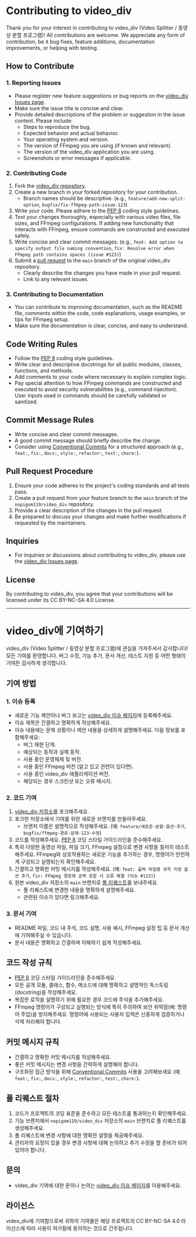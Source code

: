 # Contributing to video_div

Thank you for your interest in contributing to video_div (Video Splitter / 동영상 분할 프로그램)! All contributions are welcome.
We appreciate any form of contribution, be it bug fixes, feature additions, documentation improvements, or helping with testing.

## How to Contribute

### 1. Reporting Issues

* Please register new feature suggestions or bug reports on the [video_div Issues page](https://github.com/nopigom119/video_div/issues).
* Make sure the issue title is concise and clear.
* Provide detailed descriptions of the problem or suggestion in the issue content. Please include:
    * Steps to reproduce the bug.
    * Expected behavior and actual behavior.
    * Your operating system and version.
    * The version of FFmpeg you are using (if known and relevant).
    * The version of the video_div application you are using.
    * Screenshots or error messages if applicable.

### 2. Contributing Code

1.  Fork the [video_div repository](https://github.com/nopigom119/video_div).
2.  Create a new branch in your forked repository for your contribution.
    * Branch names should be descriptive. (e.g., `feature/add-new-split-option`, `bugfix/fix-ffmpeg-path-issue-123`)
3.  Write your code. Please adhere to the [PEP 8](https://www.python.org/dev/peps/pep-0008/) coding style guidelines.
4.  Test your changes thoroughly, especially with various video files, file sizes, and FFmpeg configurations. If adding new functionality that interacts with FFmpeg, ensure commands are constructed and executed safely.
5.  Write concise and clear commit messages. (e.g., `feat: Add option to specify output file naming convention`, `fix: Resolve error when FFmpeg path contains spaces (issue #123)`)
6.  Submit a [pull request](https://github.com/nopigom119/video_div/pulls) to the `main` branch of the original video_div repository.
    * Clearly describe the changes you have made in your pull request.
    * Link to any relevant issues.

### 3. Contributing to Documentation

* You can contribute to improving documentation, such as the README file, comments within the code, code explanations, usage examples, or tips for FFmpeg setup.
* Make sure the documentation is clear, concise, and easy to understand.

## Code Writing Rules

* Follow the [PEP 8](https://www.python.org/dev/peps/pep-0008/) coding style guidelines.
* Write clear and descriptive docstrings for all public modules, classes, functions, and methods.
* Add comments to your code where necessary to explain complex logic.
* Pay special attention to how FFmpeg commands are constructed and executed to avoid security vulnerabilities (e.g., command injection). User inputs used in commands should be carefully validated or sanitized.

## Commit Message Rules

* Write concise and clear commit messages.
* A good commit message should briefly describe the change.
* Consider using [Conventional Commits](https://www.conventionalcommits.org/) for a structured approach (e.g., `feat:`, `fix:`, `docs:`, `style:`, `refactor:`, `test:`, `chore:`).

## Pull Request Procedure

1.  Ensure your code adheres to the project's coding standards and all tests pass.
2.  Create a pull request from your feature branch to the `main` branch of the `nopigom119/video_div` repository.
3.  Provide a clear description of the changes in the pull request.
4.  Be prepared to discuss your changes and make further modifications if requested by the maintainers.

## Inquiries

* For inquiries or discussions about contributing to video_div, please use the [video_div Issues page](https://github.com/nopigom119/video_div/issues).

## License

By contributing to video_div, you agree that your contributions will be licensed under its CC BY-NC-SA 4.0 License.

---

# video_div에 기여하기

video_div (Video Splitter / 동영상 분할 프로그램)에 관심을 가져주셔서 감사합니다! 모든 기여를 환영합니다.
버그 수정, 기능 추가, 문서 개선, 테스트 지원 등 어떤 형태의 기여든 감사하게 생각합니다.

## 기여 방법

### 1. 이슈 등록

* 새로운 기능 제안이나 버그 보고는 [video_div 이슈 페이지](https://github.com/nopigom119/video_div/issues)에 등록해주세요.
* 이슈 제목은 간결하고 명확하게 작성해주세요.
* 이슈 내용에는 문제 상황이나 제안 내용을 상세하게 설명해주세요. 다음 정보를 포함해주세요:
    * 버그 재현 단계.
    * 예상되는 동작과 실제 동작.
    * 사용 중인 운영체제 및 버전.
    * 사용 중인 FFmpeg 버전 (알고 있고 관련이 있다면).
    * 사용 중인 video_div 애플리케이션 버전.
    * 해당되는 경우 스크린샷 또는 오류 메시지.

### 2. 코드 기여

1.  [video_div 저장소](https://github.com/nopigom119/video_div)를 포크해주세요.
2.  포크한 저장소에서 기여를 위한 새로운 브랜치를 만들어주세요.
    * 브랜치 이름은 설명적으로 작성해주세요. (예: `feature/새로운-분할-옵션-추가`, `bugfix/ffmpeg-경로-문제-123-수정`)
3.  코드를 작성해주세요. [PEP 8](https://www.python.org/dev/peps/pep-0008/) 코딩 스타일 가이드라인을 준수해주세요.
4.  특히 다양한 동영상 파일, 파일 크기, FFmpeg 설정으로 변경 사항을 철저히 테스트해주세요. FFmpeg와 상호작용하는 새로운 기능을 추가하는 경우, 명령어가 안전하게 구성되고 실행되는지 확인해주세요.
5.  간결하고 명확한 커밋 메시지를 작성해주세요. (예: `feat: 출력 파일명 규칙 지정 옵션 추가`, `fix: FFmpeg 경로에 공백 포함 시 오류 해결 (이슈 #123)`)
6.  원본 video_div 저장소의 `main` 브랜치로 [풀 리퀘스트](https://github.com/nopigom119/video_div/pulls)를 보내주세요.
    * 풀 리퀘스트에 변경한 내용을 명확하게 설명해주세요.
    * 관련된 이슈가 있다면 링크해주세요.

### 3. 문서 기여

* README 파일, 코드 내 주석, 코드 설명, 사용 예시, FFmpeg 설정 팁 등 문서 개선에 기여해주실 수 있습니다.
* 문서 내용은 명확하고 간결하며 이해하기 쉽게 작성해주세요.

## 코드 작성 규칙

* [PEP 8](https://www.python.org/dev/peps/pep-0008/) 코딩 스타일 가이드라인을 준수해주세요.
* 모든 공개 모듈, 클래스, 함수, 메소드에 대해 명확하고 설명적인 독스트링(docstring)을 작성해주세요.
* 복잡한 로직을 설명하기 위해 필요한 경우 코드에 주석을 추가해주세요.
* FFmpeg 명령어가 구성되고 실행되는 방식에 특히 주의하여 보안 취약점(예: 명령어 주입)을 방지해주세요. 명령어에 사용되는 사용자 입력은 신중하게 검증하거나 삭제 처리해야 합니다.

## 커밋 메시지 규칙

* 간결하고 명확한 커밋 메시지를 작성해주세요.
* 좋은 커밋 메시지는 변경 사항을 간략하게 설명해야 합니다.
* 구조화된 접근 방식을 위해 [Conventional Commits](https://www.conventionalcommits.org/ko/v1.0.0/) 사용을 고려해보세요 (예: `feat:`, `fix:`, `docs:`, `style:`, `refactor:`, `test:`, `chore:`).

## 풀 리퀘스트 절차

1.  코드가 프로젝트의 코딩 표준을 준수하고 모든 테스트를 통과하는지 확인해주세요.
2.  기능 브랜치에서 `nopigom119/video_div` 저장소의 `main` 브랜치로 풀 리퀘스트를 생성해주세요.
3.  풀 리퀘스트에 변경 사항에 대한 명확한 설명을 제공해주세요.
4.  관리자의 요청이 있을 경우 변경 사항에 대해 논의하고 추가 수정을 할 준비가 되어 있어야 합니다.

## 문의

* video_div 기여에 대한 문의나 논의는 [video_div 이슈 페이지](https://github.com/nopigom119/video_div/issues)를 이용해주세요.

## 라이선스

video_div에 기여함으로써 귀하의 기여물은 해당 프로젝트의 CC BY-NC-SA 4.0 라이선스에 따라 사용이 허가됨에 동의하는 것으로 간주됩니다.
